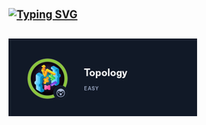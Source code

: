 ## </br>[![Typing SVG](https://readme-typing-svg.demolab.com?font=Fira+Code&size=35&pause=1000&color=6A0DAD&width=435&lines=Topology)](https://git.io/typing-svg)
</br>
<a href="https://app.hackthebox.com/machines/Topology">
  <img src="pic1.png" alt="Alt Text">
</a>


